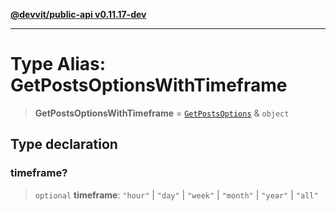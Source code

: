 [**@devvit/public-api v0.11.17-dev**](../../README.md)

---

# Type Alias: GetPostsOptionsWithTimeframe

> **GetPostsOptionsWithTimeframe** = [`GetPostsOptions`](GetPostsOptions.md) & `object`

## Type declaration

### timeframe?

> `optional` **timeframe**: `"hour"` \| `"day"` \| `"week"` \| `"month"` \| `"year"` \| `"all"`
